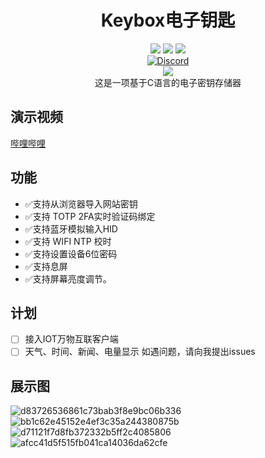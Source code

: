 <div align="center">
    <h1>Keybox电子钥匙</h1>
    <img src="https://img.shields.io/github/license/JasonYANG170/KeyBox?label=License&style=for-the-badge">
    <img src="https://img.shields.io/github/commit-activity/w/JasonYANG170/KeyBox?style=for-the-badge">
<img src="https://img.shields.io/github/languages/count/JasonYANG170/KeyBox?logo=c&style=for-the-badge">
	<br>
    	<a href="https://discord.com/invite/az3ceRmgVe"><img alt="Discord" src="https://img.shields.io/discord/978108215499816980?style=social&logo=discord&label=echosec"></a>
  <br>
 <img src="https://github.com/JasonYANG170/KeyBox/assets/39414350/be60f9aa-8254-4ff5-99e1-27b5d7f49282">
<br>
这是一项基于C语言的电子密钥存储器
<br>

</div>

## 演示视频
[哔哩哔哩](https://www.bilibili.com/video/BV1NATFeLE5D/)
## 功能
- ✅支持从浏览器导入网站密钥
- ✅支持 TOTP 2FA实时验证码绑定
- ✅支持蓝牙模拟输入HID 
- ✅支持 WIFI NTP  校时
- ✅支持设置设备6位密码
- ✅支持息屏
- ✅支持屏幕亮度调节。
## 计划
- [ ] 接入IOT万物互联客户端
- [ ] 天气、时间、新闻、电量显示
如遇问题，请向我提出issues
## 展示图
![d83726536861c73bab3f8e9bc06b336](https://github.com/JasonYANG170/KeyBox/assets/39414350/88ef05bc-0f1f-40b4-b222-10befc1da3f3)
![bb1c62e45152e4ef3c35a244380875b](https://github.com/JasonYANG170/KeyBox/assets/39414350/ef9d16bb-cecc-4ed1-9b79-15069e8df3df)
![d71121f7d8fb372332b5ff2c4085806](https://github.com/JasonYANG170/KeyBox/assets/39414350/5fbc0bf8-bc44-4b91-8075-eac935da4c63)
![afcc41d5f515fb041ca14036da62cfe](https://github.com/JasonYANG170/KeyBox/assets/39414350/3665a827-3d27-452f-861a-24bea91334c3)







